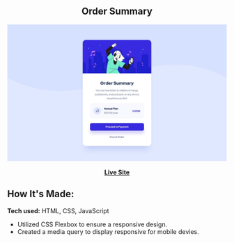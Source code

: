 <h2 align="center">Order Summary</h2>

![Design preview for the NFT Card component coding challenge](./design/desktop-design.jpg)

<div align="center"><a href="https://stephnicoledev.github.io/order-summary/"><strong>Live Site</strong></a></div>

## How It's Made:

**Tech used:** HTML, CSS, JavaScript

- Utilized CSS Flexbox to ensure a responsive design.
- Created a media query to display responsive for mobile devies.
